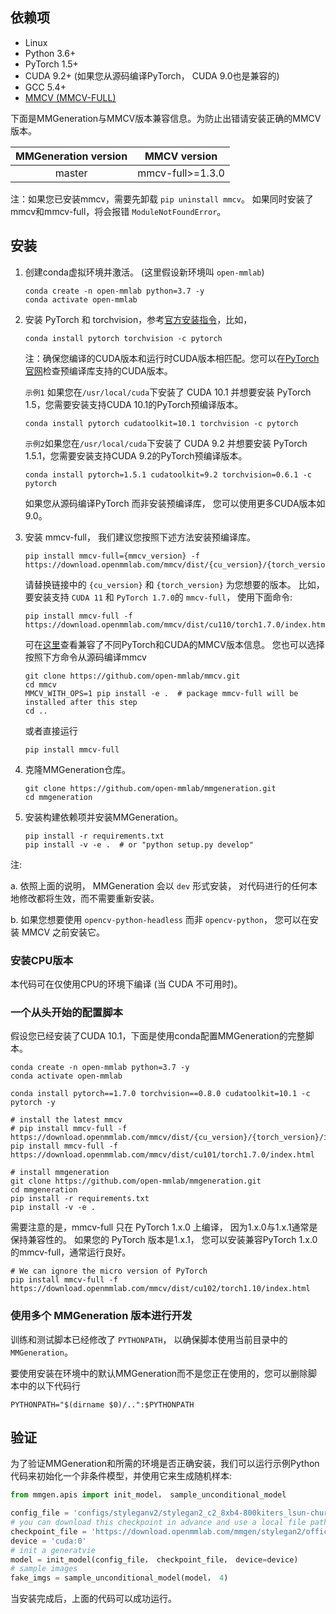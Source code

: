 ## 依赖项

- Linux
- Python 3.6+
- PyTorch 1.5+
- CUDA 9.2+ (如果您从源码编译PyTorch， CUDA 9.0也是兼容的)
- GCC 5.4+
- [MMCV (MMCV-FULL)](https://mmcv.readthedocs.io/en/latest/#installation)

下面是MMGeneration与MMCV版本兼容信息。为防止出错请安装正确的MMCV版本。

| MMGeneration version |   MMCV version   |
| :------------------: | :--------------: |
|        master        | mmcv-full>=1.3.0 |

注：如果您已安装mmcv，需要先卸载 `pip uninstall mmcv`。 如果同时安装了mmcv和mmcv-full，将会报错 `ModuleNotFoundError`。

## 安装

1. 创建conda虚拟环境并激活。 (这里假设新环境叫 `open-mmlab`)

   ```shell
   conda create -n open-mmlab python=3.7 -y
   conda activate open-mmlab
   ```

2. 安装 PyTorch 和 torchvision，参考[官方安装指令](https://pytorch.org/)，比如，

   ```shell
   conda install pytorch torchvision -c pytorch
   ```

   注：确保您编译的CUDA版本和运行时CUDA版本相匹配。您可以在[PyTorch官网](https://pytorch.org/)检查预编译库支持的CUDA版本。

   `示例1` 如果您在`/usr/local/cuda`下安装了 CUDA 10.1 并想要安装
   PyTorch 1.5，您需要安装支持CUDA 10.1的PyTorch预编译版本。

   ```shell
   conda install pytorch cudatoolkit=10.1 torchvision -c pytorch
   ```

   `示例2`如果您在`/usr/local/cuda`下安装了 CUDA 9.2 并想要安装
   PyTorch 1.5.1，您需要安装支持CUDA 9.2的PyTorch预编译版本。

   ```shell
   conda install pytorch=1.5.1 cudatoolkit=9.2 torchvision=0.6.1 -c pytorch
   ```

   如果您从源码编译PyTorch 而非安装预编译库， 您可以使用更多CUDA版本如9.0。

3. 安装 mmcv-full， 我们建议您按照下述方法安装预编译库。

   ```shell
   pip install mmcv-full={mmcv_version} -f https://download.openmmlab.com/mmcv/dist/{cu_version}/{torch_version}/index.html
   ```

   请替换链接中的 `{cu_version}` 和 `{torch_version}` 为您想要的版本。 比如， 要安装支持 `CUDA 11` 和 `PyTorch 1.7.0`的 `mmcv-full`， 使用下面命令:

   ```shell
   pip install mmcv-full -f https://download.openmmlab.com/mmcv/dist/cu110/torch1.7.0/index.html
   ```

   可在[这里](https://github.com/open-mmlab/mmcv#install-with-pip)查看兼容了不同PyTorch和CUDA的MMCV版本信息。
   您也可以选择按照下方命令从源码编译mmcv

   ```shell
   git clone https://github.com/open-mmlab/mmcv.git
   cd mmcv
   MMCV_WITH_OPS=1 pip install -e .  # package mmcv-full will be installed after this step
   cd ..
   ```

   或者直接运行

   ```shell
   pip install mmcv-full
   ```

4. 克隆MMGeneration仓库。

   ```shell
   git clone https://github.com/open-mmlab/mmgeneration.git
   cd mmgeneration
   ```

5. 安装构建依赖项并安装MMGeneration。

   ```shell
   pip install -r requirements.txt
   pip install -v -e .  # or "python setup.py develop"
   ```

注:

a. 依照上面的说明， MMGeneration 会以 `dev` 形式安装，
对代码进行的任何本地修改都将生效，而不需要重新安装。

b. 如果您想要使用 `opencv-python-headless` 而非 `opencv-python`，
您可以在安装 MMCV 之前安装它。

### 安装CPU版本

本代码可在仅使用CPU的环境下编译 (当 CUDA 不可用时)。

### 一个从头开始的配置脚本

假设您已经安装了CUDA 10.1，下面是使用conda配置MMGeneration的完整脚本。

```shell
conda create -n open-mmlab python=3.7 -y
conda activate open-mmlab

conda install pytorch==1.7.0 torchvision==0.8.0 cudatoolkit=10.1 -c pytorch -y

# install the latest mmcv
# pip install mmcv-full -f https://download.openmmlab.com/mmcv/dist/{cu_version}/{torch_version}/index.html
pip install mmcv-full -f https://download.openmmlab.com/mmcv/dist/cu101/torch1.7.0/index.html

# install mmgeneration
git clone https://github.com/open-mmlab/mmgeneration.git
cd mmgeneration
pip install -r requirements.txt
pip install -v -e .
```

需要注意的是，mmcv-full 只在 PyTorch 1.x.0 上编译， 因为1.x.0与1.x.1通常是保持兼容性的。 如果您的 PyTorch 版本是1.x.1， 您可以安装兼容PyTorch 1.x.0的mmcv-full，通常运行良好。

```shell
# We can ignore the micro version of PyTorch
pip install mmcv-full -f https://download.openmmlab.com/mmcv/dist/cu102/torch1.10/index.html
```

### 使用多个 MMGeneration 版本进行开发

训练和测试脚本已经修改了 `PYTHONPATH`， 以确保脚本使用当前目录中的`MMGeneration`。

要使用安装在环境中的默认MMGeneration而不是您正在使用的，您可以删除脚本中的以下代码行

```shell
PYTHONPATH="$(dirname $0)/..":$PYTHONPATH
```

## 验证

为了验证MMGeneration和所需的环境是否正确安装，我们可以运行示例Python代码来初始化一个非条件模型，并使用它来生成随机样本:

```python
from mmgen.apis import init_model， sample_unconditional_model

config_file = 'configs/styleganv2/stylegan2_c2_8xb4-800kiters_lsun-church-256x256.py'
# you can download this checkpoint in advance and use a local file path.
checkpoint_file = 'https://download.openmmlab.com/mmgen/stylegan2/official_weights/stylegan2-church-config-f-official_20210327_172657-1d42b7d1.pth'
device = 'cuda:0'
# init a generatvie
model = init_model(config_file， checkpoint_file， device=device)
# sample images
fake_imgs = sample_unconditional_model(model， 4)
```

当安装完成后，上面的代码可以成功运行。
